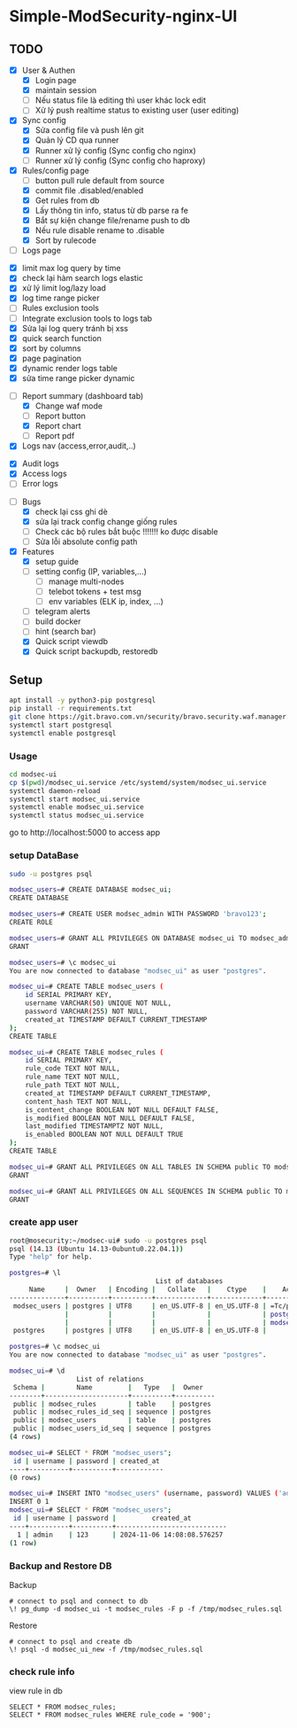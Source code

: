 # Simple-ModSecurity-nginx-UI

## TODO

+ [x] User & Authen
  - [x] Login page
  - [x] maintain session
  - [ ]  Nếu status file là editing thì user khác lock edit
  - [ ]  Xử lý push realtime status to existing user (user editing)

+ [x] Sync config
  - [x] Sửa config file và push lên git
  - [x] Quản lý CD qua runner
  - [x] Runner xử lý config (Sync config cho nginx)
  - [ ] Runner xử lý config (Sync config cho haproxy)

+ [x] Rules/config page
  - [ ] button pull rule default from source
  - [x] commit file .disabled/enabled
  - [x] Get rules from db
  - [x] Lấy thông tin info, status từ db parse ra fe
  - [x] Bắt sự kiện change file/rename push to db
  - [x] Nếu rule disable rename to .disable
  - [x] Sort by rulecode

+ [ ]  Logs page
  - [x] limit max log query by time
  - [x] check lại hàm search logs elastic
  - [x] xử lý limit log/lazy load
  - [x] log time range picker
  - [ ] Rules exclusion tools
  - [ ] Integrate exclusion tools to logs tab
  - [x] Sửa lại log query tránh bị xss
  - [x] quick search function
  - [x] sort by columns
  - [x] page pagination
  - [x] dynamic render logs table
  - [x] sửa time range picker dynamic

+ [ ] Report summary (dashboard tab)
  - [x] Change waf mode
  - [ ] Report button
  - [x] Report chart
  - [ ] Report pdf 

+ [x]  Logs nav (access,error,audit,..)
  - [x] Audit logs
  - [x] Access logs
  - [ ] Error logs 

+ [ ] Bugs
  - [x] check lại css ghi dè
  - [x] sửa lại track config change giống rules
  - [ ] Check các bộ rules bắt buộc !!!!!!! ko được disable
  - [ ] Sửa lỗi absolute config path

+ [x] Features
  - [x] setup guide
  - [ ] setting config (IP, variables,...)
    - [ ] manage multi-nodes
    - [ ] telebot tokens + test msg
    - [ ] env variables (ELK ip, index, ...)
  - [ ] telegram alerts
  - [ ] build docker
  - [ ] hint (search bar)
  - [x] Quick script viewdb
  - [x] Quick script backupdb, restoredb

## Setup

```sh
apt install -y python3-pip postgresql
pip install -r requirements.txt
git clone https://git.bravo.com.vn/security/bravo.security.waf.manager.git modsec-ui
systemctl start postgresql
systemctl enable postgresql
```

### Usage

```sh
cd modsec-ui
cp $(pwd)/modsec_ui.service /etc/systemd/system/modsec_ui.service
systemctl daemon-reload
systemctl start modsec_ui.service
systemctl enable modsec_ui.service
systemctl status modsec_ui.service
```

go to http://localhost:5000 to access app

### setup DataBase

```sh
sudo -u postgres psql

modsec_users=# CREATE DATABASE modsec_ui;
CREATE DATABASE

modsec_users=# CREATE USER modsec_admin WITH PASSWORD 'bravo123';
CREATE ROLE

modsec_users=# GRANT ALL PRIVILEGES ON DATABASE modsec_ui TO modsec_admin;
GRANT

modsec_users=# \c modsec_ui
You are now connected to database "modsec_ui" as user "postgres".

modsec_ui=# CREATE TABLE modsec_users (
    id SERIAL PRIMARY KEY,
    username VARCHAR(50) UNIQUE NOT NULL,
    password VARCHAR(255) NOT NULL,
    created_at TIMESTAMP DEFAULT CURRENT_TIMESTAMP
);
CREATE TABLE

modsec_ui=# CREATE TABLE modsec_rules (
    id SERIAL PRIMARY KEY,
    rule_code TEXT NOT NULL,
    rule_name TEXT NOT NULL,
    rule_path TEXT NOT NULL,
    created_at TIMESTAMP DEFAULT CURRENT_TIMESTAMP,
    content_hash TEXT NOT NULL,
    is_content_change BOOLEAN NOT NULL DEFAULT FALSE,
    is_modified BOOLEAN NOT NULL DEFAULT FALSE,
    last_modified TIMESTAMPTZ NOT NULL,
    is_enabled BOOLEAN NOT NULL DEFAULT TRUE
);
CREATE TABLE

modsec_ui=# GRANT ALL PRIVILEGES ON ALL TABLES IN SCHEMA public TO modsec_admin;
GRANT

modsec_ui=# GRANT ALL PRIVILEGES ON ALL SEQUENCES IN SCHEMA public TO modsec_admin;
GRANT
```

### create app user

```sh
root@mosecurity:~/modsec-ui# sudo -u postgres psql
psql (14.13 (Ubuntu 14.13-0ubuntu0.22.04.1))
Type "help" for help.

postgres=# \l
                                     List of databases
     Name     |  Owner   | Encoding |   Collate   |    Ctype    |    Access privileges
--------------+----------+----------+-------------+-------------+--------------------------
 modsec_users | postgres | UTF8     | en_US.UTF-8 | en_US.UTF-8 | =Tc/postgres            +
              |          |          |             |             | postgres=CTc/postgres   +
              |          |          |             |             | modsec_user=CTc/postgres
 postgres     | postgres | UTF8     | en_US.UTF-8 | en_US.UTF-8 |

postgres=# \c modsec_ui
You are now connected to database "modsec_ui" as user "postgres".

modsec_ui=# \d
                 List of relations
 Schema |        Name         |   Type   |  Owner
--------+---------------------+----------+----------
 public | modsec_rules        | table    | postgres
 public | modsec_rules_id_seq | sequence | postgres
 public | modsec_users        | table    | postgres
 public | modsec_users_id_seq | sequence | postgres
(4 rows)

modsec_ui=# SELECT * FROM "modsec_users";
 id | username | password | created_at
----+----------+----------+------------
(0 rows)

modsec_ui=# INSERT INTO "modsec_users" (username, password) VALUES ('admin', '123');
INSERT 0 1
modsec_ui=# SELECT * FROM "modsec_users";
 id | username | password |         created_at
----+----------+----------+----------------------------
  1 | admin    | 123      | 2024-11-06 14:08:08.576257
(1 row)
```

### Backup and Restore DB

Backup

```
# connect to psql and connect to db
\! pg_dump -d modsec_ui -t modsec_rules -F p -f /tmp/modsec_rules.sql
```

Restore

```
# connect to psql and create db
\! psql -d modsec_ui_new -f /tmp/modsec_rules.sql
```

### check rule info

view rule in db

```
SELECT * FROM modsec_rules;
SELECT * FROM modsec_rules WHERE rule_code = '900';
```
